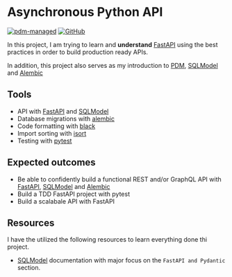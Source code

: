 # Asynchronous Python API

[![pdm-managed](https://img.shields.io/badge/pdm-managed-blueviolet)](https://pdm.fming.dev)
[![GitHub](https://img.shields.io/github/license/theeomm/async-py-api)](https://github/license/theeomm/async-py-api)

In this project, I am trying to learn and **understand** [FastAPI](https://fastapi.tiangolo.com) using the best practices in order to build production ready APIs.

In addition, this project also serves as my introduction to [PDM](https://pdm.fming.dev), [SQLModel](https://sqlmodel.tiangolo.com) and [Alembic](https://alembic.sqlalchemy.org/)

## Tools

- API with [FastAPI](https://fastapi.tiangolo.com) and [SQLModel](https://sqlmodel.tiangolo.com)
- Database migrations with [alembic](https://alembic.sqlalchemy.org/)
- Code formatting with [black](https://black.readthedocs.io/)
- Import sorting with [isort](https://isort.readthedocs.io/)
- Testing with [pytest](https://docs.pytest.org)

## Expected outcomes

- Be able to confidently build a functional REST and/or GraphQL API with [FastAPI](https://fastapi.tiangolo.com), [SQLModel](https://sqlmodel.tiangolo.com) and [Alembic](https://alembic.sqlalchemy.org/)
- Build a TDD FastAPI project with pytest
- Build a scalabale API with FastAPI

## Resources

I have the utilized the following resources to learn everything done thi project.

- [SQLModel](https://sqlmodel.tiangolo.com) documentation with major focus on the `FastAPI and Pydantic` section.
